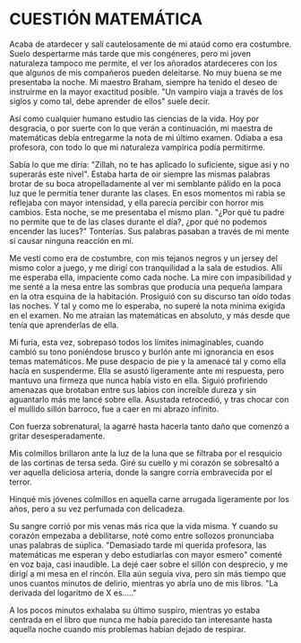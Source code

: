 # CUESTIÓN MATEMÁTICA

Acaba de atardecer y salí cautelosamente de mi ataúd como era costumbre. Suelo despertarme más tarde que mis congéneres, pero mi
joven naturaleza tampoco me permite, el ver los añorados atardeceres con los que algunos de mis compañeros pueden deleitarse. No muy buena se me presentaba la noche. Mi maestro Braham, siempre ha tenido el deseo de instruirme en la mayor exactitud posible. "Un vampiro viaja a través de los siglos y como tal, debe aprender de ellos" suele decir.

Así como cualquier humano estudio las ciencias de la vida. Hoy por desgracia, o por suerte con lo que verán a continuación, mi maestra de matemáticas debía entregarme la nota de mi último examen. Odiaba a esa profesora, con todo lo que mi naturaleza vampírica podía permitirme.

Sabía lo que me diría: "Zillah, no te has aplicado lo suficiente, sigue así y no superarás este nivel". Estaba harta de oir siempre las mismas palabras brotar de su boca atropelladamente al ver mi semblante pálido en la poca luz que le permitía tener durante las clases. En esos momentos mi rabia se reflejaba con mayor intensidad, y ella parecía percibir con horror mis cambios.
Esta noche, se me presentaba el mismo plan. "¿Por qué tu padre no permite que te de las clases durante el día?, ¿por qué no podemos encender las luces?" Tonterías. Sus palabras pasaban a través de mi mente si causar ninguna reacción en mí.

Me vestí como era de costumbre, con mis tejanos negros y un jersey del mismo color a juego, y me dirigí con tranquilidad a la sala de estudios. Allí me esperaba ella, impaciente como cada noche. La mire con impasibilidad y me senté a la mesa entre las sombras que producía una pequeña lampara en la otra esquina de la habitación. Prosiguió con su discurso tan oído todas las noches. Y tal y como me lo esperaba, no superé la nota mínima exigida en el examen. No me atraían las matemáticas en absoluto, y más desde que tenía que aprenderlas de ella.

Mi furia, esta vez, sobrepasó todos los límites inimaginables, cuando cambió su tono poniéndose brusco y burlón ante mi ignorancia en esos temas matemáticos. Me puse despacio de pie y la amenacé tal y como ella hacía en suspenderme. Ella se asustó ligeramente ante mi respuesta, pero mantuvo una firmeza que nunca había visto en ella. Siguió profiriendo amenazas que brotaban entre sus labios con increíble dureza y sin aguantarlo más me lancé sobre ella. Asustada retrocedió, y tras chocar con el mullido sillón barroco, fue a caer en mi abrazo infinito.

Con fuerza sobrenatural, la agarré hasta hacerla tanto daño que comenzó a gritar desesperadamente.

Mis colmillos brillaron ante la luz de la luna que se filtraba por el resquicio de las cortinas de tersa seda. Giré su cuello y mi corazón se sobresaltó a ver aquella deliciosa arteria, donde la sangre corría embravecida por el terror.

Hinqué mis jóvenes colmillos en aquella carne arrugada ligeramente por los años, pero a su vez perfumada con delicadeza.

Su sangre corrió por mis venas más rica que la vida misma. Y cuando su corazón empezaba a debilitarse, noté como entre sollozos pronunciaba unas palabras de súplica. "Demasiado tarde mi querida profesora, las matemáticas me esperan y debo estudiarlas con mayor esmero" comenté en voz baja, casi inaudible. La dejé caer sobre el sillón con desprecio, y me dirigí a mi mesa en el rincón. Ella aún seguía viva, pero sin más tiempo que unos cuantos minutos de delirio, mientras yo abría uno de mis libros. "La derivada del logaritmo de X es....."

A los pocos minutos exhalaba su último suspiro, mientras yo estaba centrada en el libro que nunca me había parecido tan interesante hasta aquella noche cuando mis problemas habían dejado de respirar.